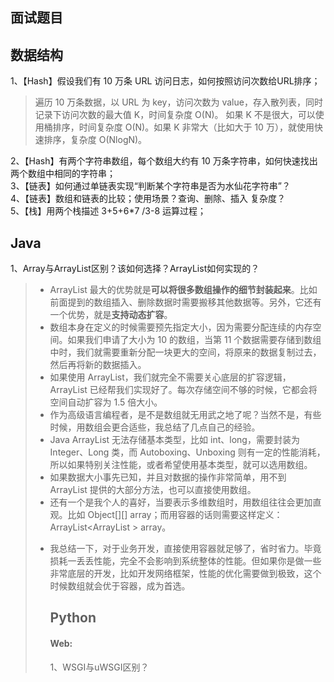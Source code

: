## 面试题目

## 数据结构
1、【Hash】假设我们有 10 万条 URL 访问日志，如何按照访问次数给URL排序；
> 遍历 10 万条数据，以 URL 为 key，访问次数为 value，存入散列表，同时记录下访问次数的最大值 K，时间复杂度 O(N)。
> 如果 K 不是很大，可以使用桶排序，时间复杂度 O(N)。如果 K 非常大（比如大于 10 万），就使用快速排序，复杂度 O(NlogN)。

2、【Hash】有两个字符串数组，每个数组大约有 10 万条字符串，如何快速找出两个数组中相同的字符串；<br>
3、【链表】如何通过单链表实现“判断某个字符串是否为水仙花字符串”？<br>
4、【链表】数组和链表的比较；使用场景？查询、删除、插入 复杂度？<br>
5、【栈】用两个栈描述  3+5+6\*7 /3-8 运算过程；

## Java

1、Array与ArrayList区别？该如何选择？ArrayList如何实现的？

> * ArrayList 最大的优势就是<strong>可以将很多数组操作的细节封装起来</strong>。比如前面提到的数组插入、删除数据时需要搬移其他数据等。另外，它还有一个优势，就是<strong>支持动态扩容</strong>。
> * 数组本身在定义的时候需要预先指定大小，因为需要分配连续的内存空间。如果我们申请了大小为 10 的数组，当第 11 个数据需要存储到数组中时，我们就需要重新分配一块更大的空间，将原来的数据复制过去，然后再将新的数据插入。
> * 如果使用 ArrayList，我们就完全不需要关心底层的扩容逻辑，ArrayList 已经帮我们实现好了。每次存储空间不够的时候，它都会将空间自动扩容为 1.5 倍大小。
> * 作为高级语言编程者，是不是数组就无用武之地了呢？当然不是，有些时候，用数组会更合适些，我总结了几点自己的经验。
> * Java ArrayList 无法存储基本类型，比如 int、long，需要封装为 Integer、Long 类，而 Autoboxing、Unboxing 则有一定的性能消耗，所以如果特别关注性能，或者希望使用基本类型，就可以选用数组。
> * 如果数据大小事先已知，并且对数据的操作非常简单，用不到 ArrayList 提供的大部分方法，也可以直接使用数组。
> * 还有一个是我个人的喜好，当要表示多维数组时，用数组往往会更加直观。比如 Object[][] array；而用容器的话则需要这样定义：ArrayList&lt;ArrayList<object> &gt; array。<p></p>
> * 我总结一下，对于业务开发，直接使用容器就足够了，省时省力。毕竟损耗一丢丢性能，完全不会影响到系统整体的性能。但如果你是做一些非常底层的开发，比如开发网络框架，性能的优化需要做到极致，这个时候数组就会优于容器，成为首选。


## Python
#### Web:
1、WSGI与uWSGI区别？
